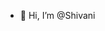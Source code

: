 - 👋 Hi, I’m @Shivani


<!---
GaurShi/GaurShi is a ✨ special ✨ repository because its `README.md` (this file) appears on your GitHub profile.
You can click the Preview link to take a look at your changes.
--->
